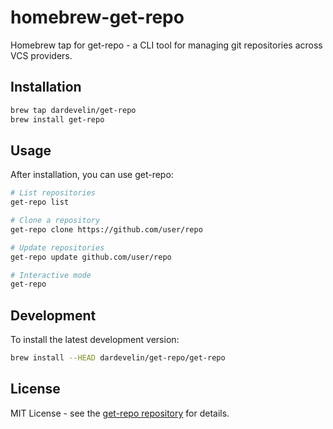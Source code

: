 # homebrew-get-repo

Homebrew tap for get-repo - a CLI tool for managing git repositories across VCS providers.

## Installation

```bash
brew tap dardevelin/get-repo
brew install get-repo
```

## Usage

After installation, you can use get-repo:

```bash
# List repositories
get-repo list

# Clone a repository
get-repo clone https://github.com/user/repo

# Update repositories
get-repo update github.com/user/repo

# Interactive mode
get-repo
```

## Development

To install the latest development version:

```bash
brew install --HEAD dardevelin/get-repo/get-repo
```

## License

MIT License - see the [get-repo repository](https://github.com/dardevelin/get-repo) for details.